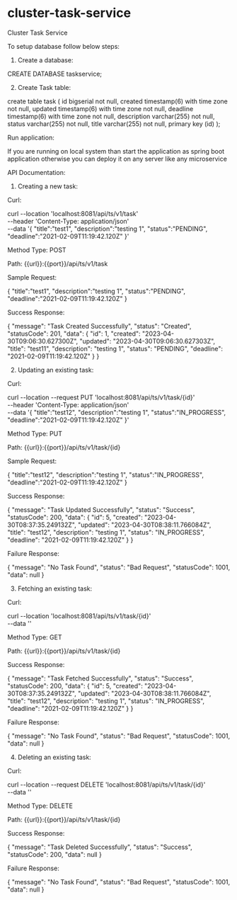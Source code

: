 # cluster-task-service
Cluster Task Service

To setup database follow below steps:
1. Create a database:

CREATE DATABASE taskservice;

2. Create Task table:

create table task (
      id bigserial not null,
      created timestamp(6) with time zone not null,
      updated timestamp(6) with time zone not null,
      deadline timestamp(6) with time zone not null,
      description varchar(255) not null,
      status varchar(255) not null,
      title varchar(255) not null,
      primary key (id)
);


Run application:

If you are running on local system than start the application as spring boot application otherwise you can deploy it on any server like any microservice


API Documentation:

1. Creating a new task:

Curl:

curl --location 'localhost:8081/api/ts/v1/task' \
--header 'Content-Type: application/json' \
--data '{
    "title":"test1",
    "description":"testing 1",
    "status":"PENDING",
    "deadline":"2021-02-09T11:19:42.120Z"
}'

Method Type: POST

Path: {{url}}:{{port}}/api/ts/v1/task

Sample Request:

{
    "title":"test1",
    "description":"testing 1",
    "status":"PENDING",
    "deadline":"2021-02-09T11:19:42.120Z"
}

Success Response:

{
    "message": "Task Created Successfully",
    "status": "Created",
    "statusCode": 201,
    "data": {
        "id": 1,
        "created": "2023-04-30T09:06:30.627300Z",
        "updated": "2023-04-30T09:06:30.627303Z",
        "title": "test11",
        "description": "testing 1",
        "status": "PENDING",
        "deadline": "2021-02-09T11:19:42.120Z"
    }
}


2. Updating an existing task:

Curl:

curl --location --request PUT 'localhost:8081/api/ts/v1/task/{id}' \
--header 'Content-Type: application/json' \
--data '{
    "title":"test12",
    "description":"testing 1",
    "status":"IN_PROGRESS",
    "deadline":"2021-02-09T11:19:42.120Z"
}'

Method Type: PUT

Path: {{url}}:{{port}}/api/ts/v1/task/{id}

Sample Request:

{
    "title":"test12",
    "description":"testing 1",
    "status":"IN_PROGRESS",
    "deadline":"2021-02-09T11:19:42.120Z"
}

Success Response:

{
    "message": "Task Updated Successfully",
    "status": "Success",
    "statusCode": 200,
    "data": {
        "id": 5,
        "created": "2023-04-30T08:37:35.249132Z",
        "updated": "2023-04-30T08:38:11.766084Z",
        "title": "test12",
        "description": "testing 1",
        "status": "IN_PROGRESS",
        "deadline": "2021-02-09T11:19:42.120Z"
    }
}

Failure Response:

{
    "message": "No Task Found",
    "status": "Bad Request",
    "statusCode": 1001,
    "data": null
}


3. Fetching an existing task:

Curl:

curl --location 'localhost:8081/api/ts/v1/task/{id}' \
--data ''

Method Type: GET

Path: {{url}}:{{port}}/api/ts/v1/task/{id}

Success Response:

{
    "message": "Task Fetched Successfully",
    "status": "Success",
    "statusCode": 200,
    "data": {
        "id": 5,
        "created": "2023-04-30T08:37:35.249132Z",
        "updated": "2023-04-30T08:38:11.766084Z",
        "title": "test12",
        "description": "testing 1",
        "status": "IN_PROGRESS",
        "deadline": "2021-02-09T11:19:42.120Z"
    }
}

Failure Response:

{
    "message": "No Task Found",
    "status": "Bad Request",
    "statusCode": 1001,
    "data": null
}


4. Deleting an existing task:

Curl:

curl --location --request DELETE 'localhost:8081/api/ts/v1/task/{id}' \
--data ''

Method Type: DELETE

Path: {{url}}:{{port}}/api/ts/v1/task/{id}

Success Response:

{
    "message": "Task Deleted Successfully",
    "status": "Success",
    "statusCode": 200,
    "data": null
}

Failure Response:

{
    "message": "No Task Found",
    "status": "Bad Request",
    "statusCode": 1001,
    "data": null
}
